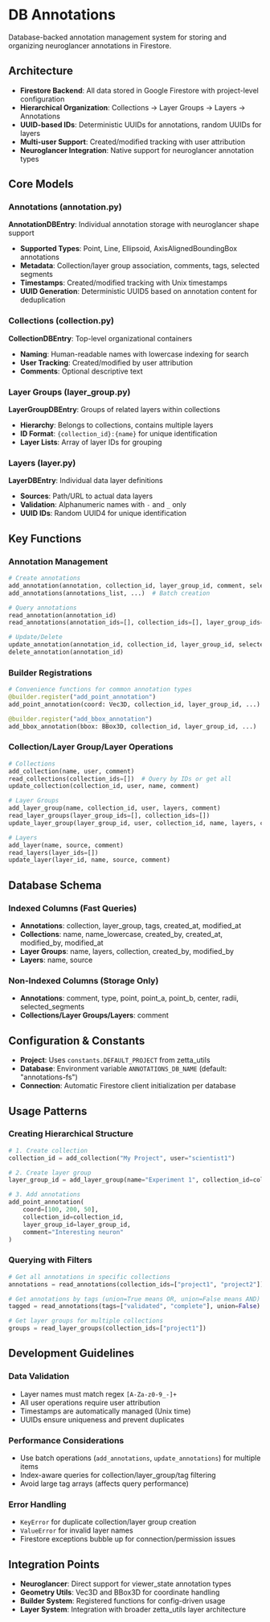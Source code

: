 # DB Annotations

Database-backed annotation management system for storing and organizing neuroglancer annotations in Firestore.

## Architecture

- **Firestore Backend**: All data stored in Google Firestore with project-level configuration
- **Hierarchical Organization**: Collections → Layer Groups → Layers → Annotations
- **UUID-based IDs**: Deterministic UUIDs for annotations, random UUIDs for layers
- **Multi-user Support**: Created/modified tracking with user attribution
- **Neuroglancer Integration**: Native support for neuroglancer annotation types

## Core Models

### Annotations (annotation.py)
**AnnotationDBEntry**: Individual annotation storage with neuroglancer shape support
- **Supported Types**: Point, Line, Ellipsoid, AxisAlignedBoundingBox annotations
- **Metadata**: Collection/layer group association, comments, tags, selected segments
- **Timestamps**: Created/modified tracking with Unix timestamps
- **UUID Generation**: Deterministic UUID5 based on annotation content for deduplication

### Collections (collection.py)
**CollectionDBEntry**: Top-level organizational containers
- **Naming**: Human-readable names with lowercase indexing for search
- **User Tracking**: Created/modified by user attribution
- **Comments**: Optional descriptive text

### Layer Groups (layer_group.py)
**LayerGroupDBEntry**: Groups of related layers within collections
- **Hierarchy**: Belongs to collections, contains multiple layers
- **ID Format**: `{collection_id}:{name}` for unique identification
- **Layer Lists**: Array of layer IDs for grouping

### Layers (layer.py)
**LayerDBEntry**: Individual data layer definitions
- **Sources**: Path/URL to actual data layers
- **Validation**: Alphanumeric names with `-` and `_` only
- **UUID IDs**: Random UUID4 for unique identification

## Key Functions

### Annotation Management
```python
# Create annotations
add_annotation(annotation, collection_id, layer_group_id, comment, selected_segments, tags)
add_annotations(annotations_list, ...)  # Batch creation

# Query annotations
read_annotation(annotation_id)
read_annotations(annotation_ids=[], collection_ids=[], layer_group_ids=[], tags=[], union=True)

# Update/Delete
update_annotation(annotation_id, collection_id, layer_group_id, selected_segments, comment, tags)
delete_annotation(annotation_id)
```

### Builder Registrations
```python
# Convenience functions for common annotation types
@builder.register("add_point_annotation")
add_point_annotation(coord: Vec3D, collection_id, layer_group_id, ...)

@builder.register("add_bbox_annotation")
add_bbox_annotation(bbox: BBox3D, collection_id, layer_group_id, ...)
```

### Collection/Layer Group/Layer Operations
```python
# Collections
add_collection(name, user, comment)
read_collections(collection_ids=[])  # Query by IDs or get all
update_collection(collection_id, user, name, comment)

# Layer Groups
add_layer_group(name, collection_id, user, layers, comment)
read_layer_groups(layer_group_ids=[], collection_ids=[])
update_layer_group(layer_group_id, user, collection_id, name, layers, comment)

# Layers
add_layer(name, source, comment)
read_layers(layer_ids=[])
update_layer(layer_id, name, source, comment)
```

## Database Schema

### Indexed Columns (Fast Queries)
- **Annotations**: collection, layer_group, tags, created_at, modified_at
- **Collections**: name, name_lowercase, created_by, created_at, modified_by, modified_at
- **Layer Groups**: name, layers, collection, created_by, modified_by
- **Layers**: name, source

### Non-Indexed Columns (Storage Only)
- **Annotations**: comment, type, point, point_a, point_b, center, radii, selected_segments
- **Collections/Layer Groups/Layers**: comment

## Configuration & Constants
- **Project**: Uses `constants.DEFAULT_PROJECT` from zetta_utils
- **Database**: Environment variable `ANNOTATIONS_DB_NAME` (default: "annotations-fs")
- **Connection**: Automatic Firestore client initialization per database

## Usage Patterns

### Creating Hierarchical Structure
```python
# 1. Create collection
collection_id = add_collection("My Project", user="scientist1")

# 2. Create layer group
layer_group_id = add_layer_group(name="Experiment 1", collection_id=collection_id, user="scientist1")

# 3. Add annotations
add_point_annotation(
    coord=[100, 200, 50],
    collection_id=collection_id,
    layer_group_id=layer_group_id,
    comment="Interesting neuron"
)
```

### Querying with Filters
```python
# Get all annotations in specific collections
annotations = read_annotations(collection_ids=["project1", "project2"])

# Get annotations by tags (union=True means OR, union=False means AND)
tagged = read_annotations(tags=["validated", "complete"], union=False)

# Get layer groups for multiple collections
groups = read_layer_groups(collection_ids=["project1"])
```

## Development Guidelines

### Data Validation
- Layer names must match regex `[A-Za-z0-9_-]+`
- All user operations require user attribution
- Timestamps are automatically managed (Unix time)
- UUIDs ensure uniqueness and prevent duplicates

### Performance Considerations
- Use batch operations (`add_annotations`, `update_annotations`) for multiple items
- Index-aware queries for collection/layer_group/tag filtering
- Avoid large tag arrays (affects query performance)

### Error Handling
- `KeyError` for duplicate collection/layer group creation
- `ValueError` for invalid layer names
- Firestore exceptions bubble up for connection/permission issues

## Integration Points
- **Neuroglancer**: Direct support for viewer_state annotation types
- **Geometry Utils**: Vec3D and BBox3D for coordinate handling
- **Builder System**: Registered functions for config-driven usage
- **Layer System**: Integration with broader zetta_utils layer architecture
